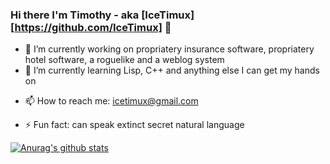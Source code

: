 ### Hi there I'm Timothy - aka [IceTimux][https://github.com/IceTimux] 👋

- 🔭 I’m currently working on propriatery insurance software, propriatery hotel software, a roguelike and a weblog system
- 🌱 I’m currently learning Lisp, C++ and anything else I can get my hands on 
<!-- - 👯 I’m looking to collaborate on -->  
<!-- - 🤔 I’m looking for help with -->
<!-- - 💬 Talk to me about -->
- 📫 How to reach me: icetimux@gmail.com
<!-- - 😄 Pronouns: ... -->
- ⚡ Fun fact: can speak extinct secret natural language

[![Anurag's github stats](https://github-readme-stats.vercel.app/api?username=anuraghazra)](https://github.com/anuraghazra/github-readme-stats)
